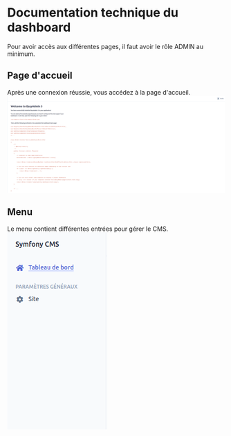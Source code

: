 # Documentation technique du dashboard

Pour avoir accès aux différentes pages, il faut avoir le rôle ADMIN au minimum.

## Page d'accueil

Après une connexion réussie, vous accédez à la page d'accueil.  
![page d'accueil](home_page.png)

## Menu

Le menu contient différentes entrées pour gérer le CMS.  
![menu](menu.png)
